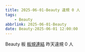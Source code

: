```yaml
---
title: 2025-06-01-Beauty 違規 0 人
tags:
    - Beauty
abbrlink: 2025-06-01-Beauty
date: Beauty-2025-06-01 12:00:00
---
```

Beauty 板 [板規連結](https://www.ptt.cc/bbs/Beauty/M.1630069980.A.84B.html)
昨天違規 0 人
